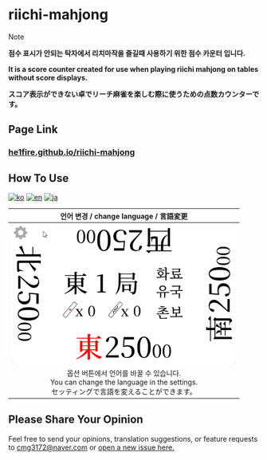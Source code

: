 # riichi-mahjong

> [!NOTE]
> **점수 표시가 안되는 탁자에서 리치마작을 즐길때 사용하기 위한 점수 카운터 입니다.**
> 
> **It is a score counter created for use when playing riichi mahjong on tables without score displays.**
> 
> **スコア表示ができない卓でリーチ麻雀を楽しむ際に使うための点数カウンターです。**

## Page Link

### [he1fire.github.io/riichi-mahjong](https://he1fire.github.io/riichi-mahjong)

## How To Use

[![ko](https://img.shields.io/badge/lang-ko-limegreen?style=for-the-badge)](README-ko.md) [![en](https://img.shields.io/badge/lang-en-blue?style=for-the-badge)](README-en.md) [![ja](https://img.shields.io/badge/lang-ja-red?style=for-the-badge)](README-ja.md)

|언어 변경 / change language / 言語変更|
|:---:|
|<img src="images/change_lang.gif" width="450"/>|
|옵션 버튼에서 언어를 바꿀 수 있습니다.<br>You can change the language in the settings.<br>セッティングで言語を変えることができます。|

## Please Share Your Opinion

Feel free to send your opinions, translation suggestions, or feature requests to cmg3172@naver.com or [open a new issue here.](https://github.com/he1fire/riichi-mahjong/issues/new)